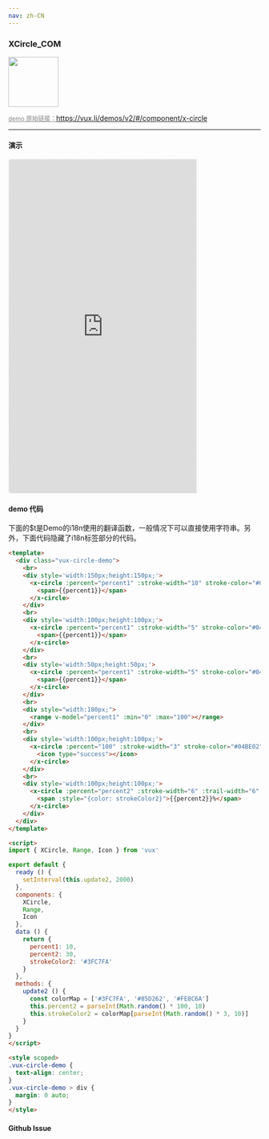 ```yaml
---
nav: zh-CN
---
```



### XCircle_COM

<img width="100" src="http://qr.topscan.com/api.php?text=https%3A%2F%2Fvux.li%2Fdemos%2Fv2%2F%23%2Fcomponent%2Fx-circle"/>

<a href="https://vux.li/demos/v2/#/component/x-circle" target="_blank" style="font-size:12px;color:#888;">demo 原始链接：https://vux.li/demos/v2/#/component/x-circle</a>



---

#### 演示

 <div style="width:377px;height:667px;display:inline-block;border:1px dashed #ececec;border-radius:5px;overflow:hidden;">
   <iframe src="https://vux.li/demos/v2/#/component/x-circle" width="375" height="667" border="0" frameborder="0"></iframe>
 </div>

#### demo 代码

<p class="tip">下面的$t是Demo的i18n使用的翻译函数，一般情况下可以直接使用字符串。另外，下面代码隐藏了i18n标签部分的代码。</p>

``` html
<template>
  <div class="vux-circle-demo">
    <br>
    <div style='width:150px;height:150px;'>
      <x-circle :percent="percent1" :stroke-width="10" stroke-color="#04BE02">
        <span>{{percent1}}</span>
      </x-circle>
    </div>
    <br>
    <div style='width:100px;height:100px;'>
      <x-circle :percent="percent1" :stroke-width="5" stroke-color="#04BE02">
        <span>{{percent1}}</span>
      </x-circle>
    </div>
    <br>
    <div style='width:50px;height:50px;'>
      <x-circle :percent="percent1" :stroke-width="5" stroke-color="#04BE02">
        <span>{{percent1}}</span>
      </x-circle>
    </div>
    <br>
    <div style="width:180px;">
      <range v-model="percent1" :min="0" :max="100"></range>
    </div>
    <br>
    <div style='width:100px;height:100px;'>
      <x-circle :percent="100" :stroke-width="3" stroke-color="#04BE02">
        <icon type="success"></icon>
      </x-circle>
    </div>
    <br>
    <div style='width:100px;height:100px;'>
      <x-circle :percent="percent2" :stroke-width="6" :trail-width="6" :stroke-color="strokeColor2" trail-color="#ececec">
        <span :style="{color: strokeColor2}">{{percent2}}%</span>
      </x-circle>
    </div>
  </div>
</template>

<script>
import { XCircle, Range, Icon } from 'vux'

export default {
  ready () {
    setInterval(this.update2, 2000)
  },
  components: {
    XCircle,
    Range,
    Icon
  },
  data () {
    return {
      percent1: 10,
      percent2: 30,
      strokeColor2: '#3FC7FA'
    }
  },
  methods: {
    update2 () {
      const colorMap = ['#3FC7FA', '#85D262', '#FE8C6A']
      this.percent2 = parseInt(Math.random() * 100, 10)
      this.strokeColor2 = colorMap[parseInt(Math.random() * 3, 10)]
    }
  }
}
</script>

<style scoped>
.vux-circle-demo {
  text-align: center;
}
.vux-circle-demo > div {
  margin: 0 auto;
}
</style>

```


#### Github Issue